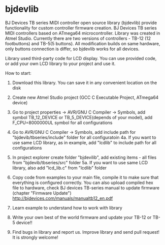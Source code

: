 # bjdevlib
BJ Devices TB series MIDI controller  open source library (bjdevlib) provide functionality for custom controller firmware creation.
BJ Devices TB series MIDI controllers based on ATmega64 microcontroller. Library was created in Atmel Studio. 
Currently there are two versions of controllers - TB-12 (12 footbuttons) and TB-5(5 buttons).
All modification builds on same hardware, only buttons connection is differ, so bjdevlib works for all devices.

Library used third-party code for LCD display. You can use provided code, or add your own LCD library to your project and use it.

How to start:
1. Download this library. You can save it in any convenient location on the disk

2. Create new Atmel Studio project (GCC C Executable Project, ATmega64 device)

3. Go to project properties -> AVR/GNU C Compiler -> Symbols,
add symbol TB_12_DEVICE or TB_5_DEVICE(depends of your model), add F_CPU=8000000UL symbol for all configurations

4. Go to AVR/GNU C Compiler -> Symbols, add include path for "bjdevib/tbseries/include" folder for all configuratoin
4a. If you want to use same LCD library, as in example, add "lcdlib" to include path for all configurations

5. In project explorer create folder "bjdevilib", add existing items - all files from "bjdevib/tbseries/src" folder
5a. If you want to use same LCD library, also add "lcd_lib.c" from "lcdlib" folder

6. Copy code from examples to your main file, compile it to make sure that everything is configured correctly. 
You can also upload compiled hex file to hardware, check BJ devices TB-series manual to update firmware (chapter "Firmware Update") http://bjdevices.com/manuals/manualtb12_en.pdf 

7. Learn example to understand how to work with library

8. Write your own best of the world firmware and update your TB-12 or TB-5 device!!

9. Find bugs in library and report us. Improve library and send pull request! It is strongly welcome!


